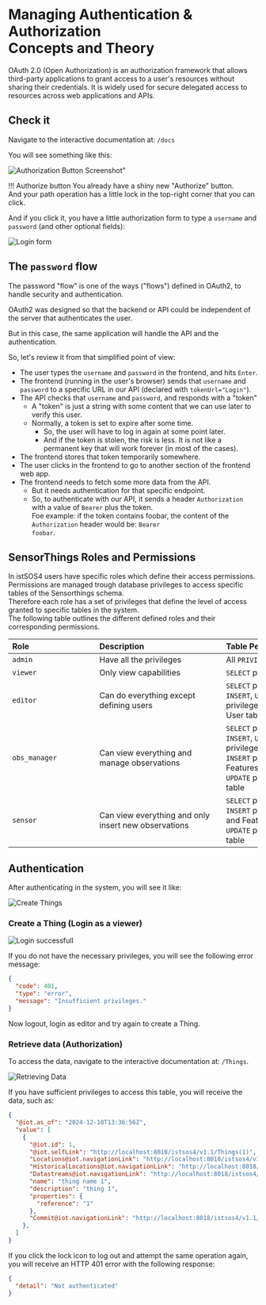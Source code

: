 # Managing Authentication & Authorization<br>Concepts and Theory

OAuth 2.0 (Open Authorization) is an authorization framework that allows third-party applications to grant access to a user's resources without sharing their credentials. It is widely used for secure delegated access to resources across web applications and APIs.

## Check it

Navigate to the interactive documentation at: `/docs`

You will see something like this:

![Authorization Button Screenshot"](../assets/images/tutorial/authorization1.png)

!!! Authorize button
    You already have a shiny new "Authorize" button.<br>
    And your path operation has a little lock in the top-right corner that you can click.


And if you click it, you have a little authorization form to type a <code>username</code> and <code>password</code> (and other optional fields):

![Login form](../assets/images/tutorial/authorization2.png)

## The <code>password</code> flow

The password "flow" is one of the ways ("flows") defined in OAuth2, to handle security and authentication.

OAuth2 was designed so that the backend or API could be independent of the server that authenticates the user.

But in this case, the same application will handle the API and the authentication.

So, let's review it from that simplified point of view:

- The user types the <code>username</code> and <code>password</code> in the frontend, and hits <code>Enter</code>.
- The frontend (running in the user's browser) sends that <code>username</code> and <code>password</code> to a specific URL in our API (declared with <code>tokenUrl="Login"</code>).
- The API checks that <code>username</code> and <code>password</code>, and responds with a "token"
    - A "token" is just a string with some content that we can use later to verify this user.
    - Normally, a token is set to expire after some time.
        - So, the user will have to log in again at some point later.
        - And if the token is stolen, the risk is less. It is not like a permanent key that will work forever (in most of the cases).
- The frontend stores that token temporarily somewhere.
- The user clicks in the frontend to go to another section of the frontend web app.
- The frontend needs to fetch some more data from the API.
    - But it needs authentication for that specific endpoint.
    - So, to authenticate with our API, it sends a header <code>Authorization</code> with a value of <code>Bearer</code> plus the token.  
    Foe example: if the token contains foobar, the content of the <code>Authorization</code> header would be: <code>Bearer foobar</code>.

## SensorThings Roles and Permissions
In istSOS4 users have specific roles which define their access permissions.  
Permissions are managed trough database privileges to access specific tables of the Sensorthings schema.  
Therefore each role has a set of privileges that define the level of access granted to specific tables in the system.  
The following table outlines the different defined roles and their corresponding permissions.  



| <div style="width:10em">Role</div> | <div style="width:15em">Description</div>            | <div style="width:15em">Table Permissions</div>                                                                                                                                              |
| :--------------------------------- | :--------------------------------------------------- | :------------------------------------------------------------------------------------------------------------------------------------------------------------------------------------------- |
| `admin`                            | Have all the privileges                              | All `PRIVILEGES` on all tables                                                                                                                                                               |
| `viewer`                           | Only view capabilities                               | `SELECT` privilege on all tables                                                                                                                                                             |
| `editor`                           | Can do everything except defining users              | `SELECT` privilege on all tables<br>`INSERT`, `UPDATE`, `DELETE` privileges on all tables (except User table)                                                                                |
| `obs_manager`                      | Can view everything and manage observations          | `SELECT` privilege on all tables<br>`INSERT`, `UPDATE`, `DELETE` privileges on Observation table<br>`INSERT` privilege on FeaturesOfInterest table<br>`UPDATE` privilege on Datastream table |
| `sensor`                           | Can view everything and only insert new observations | `SELECT` privilege on all tables<br>`INSERT` privilege on Observation and FeaturesOfInterest tables<br>`UPDATE` privilege on Datastream table                                                |


## Authentication
After authenticating in the system, you will see it like:

![Create Things](../assets/images/tutorial/authorization3.png)

### Create a Thing (Login as a viewer)

![Login successfull](../assets/images/tutorial/authorization3b.png)

If you do not have the necessary privileges, you will see the following error message:
```json
{
  "code": 401,
  "type": "error",
  "message": "Insufficient privileges."
}
```

Now logout, login as editor and try again to create a Thing.

### Retrieve data (Authorization)

To access the data, navigate to the interactive documentation at: <code>/Things</code>.

![Retrieving Data](../assets/images/tutorial/authorization4.png)

If you have sufficient privileges to access this table, you will receive the data, such as:
```json
{
  "@iot.as_of": "2024-12-10T13:36:56Z",
  "value": [
    {
      "@iot.id": 1,
      "@iot.selfLink": "http://localhost:8018/istsos4/v1.1/Things(1)",
      "Locations@iot.navigationLink": "http://localhost:8018/istsos4/v1.1/Things(1)/Locations",
      "HistoricalLocations@iot.navigationLink": "http://localhost:8018/istsos4/v1.1/Things(1)/HistoricalLocations",
      "Datastreams@iot.navigationLink": "http://localhost:8018/istsos4/v1.1/Things(1)/Datastreams",
      "name": "thing name 1",
      "description": "thing 1",
      "properties": {
        "reference": "1"
      },
      "Commit@iot.navigationLink": "http://localhost:8018/istsos4/v1.1/Things(1)/Commit(1)"
    },
  ]
}
```

If you click the lock icon to log out and attempt the same operation again, you will receive an HTTP 401 error with the following response:
```json
{
  "detail": "Not authenticated"
}
```